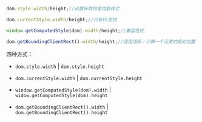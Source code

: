 
~~~js
dom.style.width/height;//设置获取的是内联样式

dom.currentStyle.width/height;//只有IE支持

window.getComputedStyle(dom).width/height;//兼容性好

dom.getBoundingClientRect().width/height;//适用场所：计算一个元素的绝对位置
~~~

四种方式：

* `dom.style.width` | `dom.style.height`

* `dom.currentStyle.width` | `dom.currentStyle.height`

* `window.getComputedStyle(dom).width` | `widow.getComputedStyle(dom).height`

* `dom.getBoundingClientRect().width` | `dom.getBoundingClientRect().height`